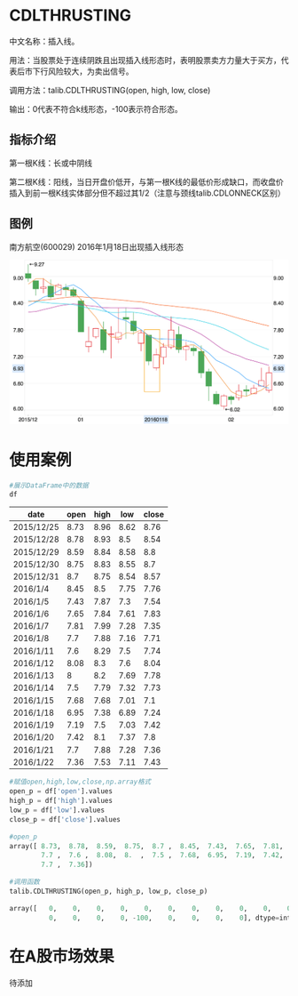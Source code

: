 # CDLTHRUSTING

中文名称：插入线。

用法：当股票处于连续阴跌且出现插入线形态时，表明股票卖方力量大于买方，代表后市下行风险较大，为卖出信号。

调用方法：talib.CDLTHRUSTING(open, high, low, close)

输出：0代表不符合k线形态，-100表示符合形态。

## 指标介绍

第一根K线：长或中阴线

第二根K线：阳线，当日开盘价低开，与第一根K线的最低价形成缺口，而收盘价插入到前一根K线实体部分但不超过其1/2（注意与颈线talib.CDLONNECK区别）

## 图例

南方航空(600029) 2016年1月18日出现插入线形态

![](/assets/插入线图例.png)

# 使用案例

```python
#展示DataFrame中的数据
df
```

| date       | open | high | low  | close |
| ---------- | ---- | ---- | ---- | ----- |
| 2015/12/25 | 8.73 | 8.96 | 8.62 | 8.76  |
| 2015/12/28 | 8.78 | 8.93 | 8.5  | 8.54  |
| 2015/12/29 | 8.59 | 8.84 | 8.58 | 8.8   |
| 2015/12/30 | 8.75 | 8.83 | 8.55 | 8.7   |
| 2015/12/31 | 8.7  | 8.75 | 8.54 | 8.57  |
| 2016/1/4   | 8.45 | 8.5  | 7.75 | 7.76  |
| 2016/1/5   | 7.43 | 7.87 | 7.3  | 7.54  |
| 2016/1/6   | 7.65 | 7.84 | 7.61 | 7.83  |
| 2016/1/7   | 7.81 | 7.99 | 7.28 | 7.35  |
| 2016/1/8   | 7.7  | 7.88 | 7.16 | 7.71  |
| 2016/1/11  | 7.6  | 8.29 | 7.5  | 7.74  |
| 2016/1/12  | 8.08 | 8.3  | 7.6  | 8.04  |
| 2016/1/13  | 8    | 8.2  | 7.69 | 7.78  |
| 2016/1/14  | 7.5  | 7.79 | 7.32 | 7.73  |
| 2016/1/15  | 7.68 | 7.68 | 7.01 | 7.1   |
| 2016/1/18  | 6.95 | 7.38 | 6.89 | 7.24  |
| 2016/1/19  | 7.19 | 7.5  | 7.03 | 7.42  |
| 2016/1/20  | 7.42 | 8.1  | 7.37 | 7.8   |
| 2016/1/21  | 7.7  | 7.88 | 7.28 | 7.36  |
| 2016/1/22  | 7.36 | 7.53 | 7.11 | 7.43  |

```python
#赋值open,high,low,close,np.array格式
open_p = df['open'].values
high_p = df['high'].values
low_p = df['low'].values
close_p = df['close'].values
```

```python
#open_p
array([ 8.73,  8.78,  8.59,  8.75,  8.7 ,  8.45,  7.43,  7.65,  7.81,
        7.7 ,  7.6 ,  8.08,  8.  ,  7.5 ,  7.68,  6.95,  7.19,  7.42,
        7.7 ,  7.36])
```

```python
#调用函数
talib.CDLTHRUSTING(open_p, high_p, low_p, close_p)
```

```python
array([   0,    0,    0,    0,    0,    0,    0,    0,    0,    0,    0,
          0,    0,    0,    0, -100,    0,    0,    0,    0], dtype=int32)#由于插入线要配合该股之前的行情，因此所选数据周期要有一定长度
```

# 在A股市场效果

待添加
